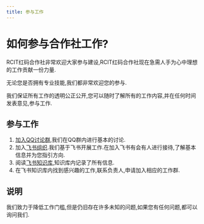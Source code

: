 ```yaml
---
title: 参与工作
---
```


# 如何参与合作社工作?

RCIT红码合作社非常欢迎大家参与建设,RCIT红码合作社现在急需人手为心中理想的工作贡献一份力量.

无论您是否拥有专业技能,我们都非常欢迎您的参与.

我们保证所有工作的透明公正公开,您可以随时了解所有的工作内容,并在任何时间发表意见,参与工作.

## 参与工作

1. [加入QQ讨论群](/join),我们在QQ群内进行基本的讨论.
2. 加入[飞书组织](https://aa5598an1s.feishu.cn/invite/member/AzR-KyCf2VG9V-Uy).我们基于飞书开展工作.在加入飞书有会有人进行接待,了解基本信息并为您指引方向.
3. 阅读[飞书知识库](https://aa5598an1s.feishu.cn/wiki/),知识库内记录了所有信息.
4. 在飞书知识库内找到感兴趣的工作,联系负责人,申请加入相应的工作群.


## 说明

我们致力于降低工作门槛,但是仍旧存在许多未知的问题,如果您有任何问题,都可以询问我们.
